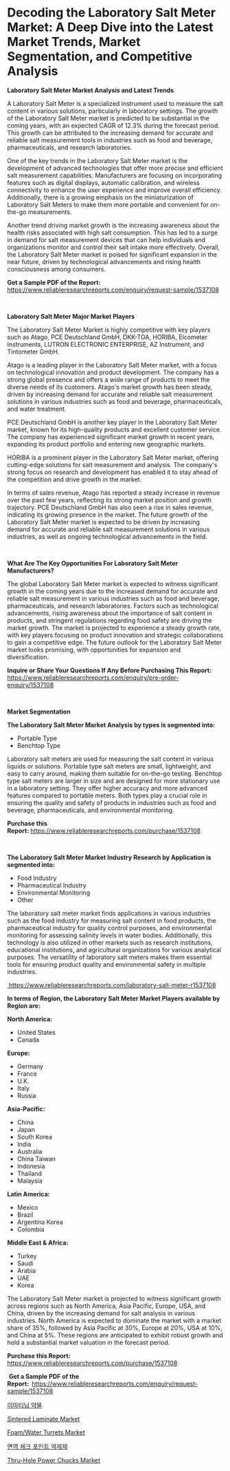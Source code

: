 <p><h1>Decoding the Laboratory Salt Meter Market: A Deep Dive into the Latest Market Trends, Market Segmentation, and Competitive Analysis</h1></p><p><strong>Laboratory Salt Meter Market Analysis and Latest Trends</strong></p>
<p><p>A Laboratory Salt Meter is a specialized instrument used to measure the salt content in various solutions, particularly in laboratory settings. The growth of the Laboratory Salt Meter market is predicted to be substantial in the coming years, with an expected CAGR of 12.3% during the forecast period. This growth can be attributed to the increasing demand for accurate and reliable salt measurement tools in industries such as food and beverage, pharmaceuticals, and research laboratories.</p><p>One of the key trends in the Laboratory Salt Meter market is the development of advanced technologies that offer more precise and efficient salt measurement capabilities. Manufacturers are focusing on incorporating features such as digital displays, automatic calibration, and wireless connectivity to enhance the user experience and improve overall efficiency. Additionally, there is a growing emphasis on the miniaturization of Laboratory Salt Meters to make them more portable and convenient for on-the-go measurements.</p><p>Another trend driving market growth is the increasing awareness about the health risks associated with high salt consumption. This has led to a surge in demand for salt measurement devices that can help individuals and organizations monitor and control their salt intake more effectively. Overall, the Laboratory Salt Meter market is poised for significant expansion in the near future, driven by technological advancements and rising health consciousness among consumers.</p></p>
<p><strong>Get a Sample PDF of the Report:&nbsp;</strong> <a href="https://www.reliableresearchreports.com/enquiry/request-sample/1537108">https://www.reliableresearchreports.com/enquiry/request-sample/1537108</a></p>
<p>&nbsp;</p>
<p><strong>Laboratory Salt Meter Major Market Players</strong></p>
<p><p>The Laboratory Salt Meter Market is highly competitive with key players such as Atago, PCE Deutschland GmbH, DKK-TOA, HORIBA, Elcometer Instruments, LUTRON ELECTRONIC ENTERPRISE, AZ Instrument, and Tintometer GmbH.</p><p>Atago is a leading player in the Laboratory Salt Meter market, with a focus on technological innovation and product development. The company has a strong global presence and offers a wide range of products to meet the diverse needs of its customers. Atago's market growth has been steady, driven by increasing demand for accurate and reliable salt measurement solutions in various industries such as food and beverage, pharmaceuticals, and water treatment.</p><p>PCE Deutschland GmbH is another key player in the Laboratory Salt Meter market, known for its high-quality products and excellent customer service. The company has experienced significant market growth in recent years, expanding its product portfolio and entering new geographic markets.</p><p>HORIBA is a prominent player in the Laboratory Salt Meter market, offering cutting-edge solutions for salt measurement and analysis. The company's strong focus on research and development has enabled it to stay ahead of the competition and drive growth in the market.</p><p>In terms of sales revenue, Atago has reported a steady increase in revenue over the past few years, reflecting its strong market position and growth trajectory. PCE Deutschland GmbH has also seen a rise in sales revenue, indicating its growing presence in the market. The future growth of the Laboratory Salt Meter market is expected to be driven by increasing demand for accurate and reliable salt measurement solutions in various industries, as well as ongoing technological advancements in the field.</p></p>
<p>&nbsp;</p>
<p><strong>What Are The Key Opportunities For Laboratory Salt Meter Manufacturers?</strong></p>
<p><p>The global Laboratory Salt Meter market is expected to witness significant growth in the coming years due to the increased demand for accurate and reliable salt measurement in various industries such as food and beverage, pharmaceuticals, and research laboratories. Factors such as technological advancements, rising awareness about the importance of salt content in products, and stringent regulations regarding food safety are driving the market growth. The market is projected to experience a steady growth rate, with key players focusing on product innovation and strategic collaborations to gain a competitive edge. The future outlook for the Laboratory Salt Meter market looks promising, with opportunities for expansion and diversification.</p></p>
<p><strong>Inquire or Share Your Questions If Any Before Purchasing This Report:</strong> <a href="https://www.reliableresearchreports.com/enquiry/pre-order-enquiry/1537108">https://www.reliableresearchreports.com/enquiry/pre-order-enquiry/1537108</a></p>
<p>&nbsp;</p>
<p><strong>Market Segmentation</strong></p>
<p><strong>The Laboratory Salt Meter Market Analysis by types is segmented into:</strong></p>
<p><ul><li>Portable Type</li><li>Benchtop Type</li></ul></p>
<p><p>Laboratory salt meters are used for measuring the salt content in various liquids or solutions. Portable type salt meters are small, lightweight, and easy to carry around, making them suitable for on-the-go testing. Benchtop type salt meters are larger in size and are designed for more stationary use in a laboratory setting. They offer higher accuracy and more advanced features compared to portable meters. Both types play a crucial role in ensuring the quality and safety of products in industries such as food and beverage, pharmaceuticals, and environmental monitoring.</p></p>
<p><strong>Purchase this Report:&nbsp;</strong><a href="https://www.reliableresearchreports.com/purchase/1537108">https://www.reliableresearchreports.com/purchase/1537108</a></p>
<p>&nbsp;</p>
<p><strong>The Laboratory Salt Meter Market Industry Research by Application is segmented into:</strong></p>
<p><ul><li>Food Industry</li><li>Pharmaceutical Industry</li><li>Environmental Monitoring</li><li>Other</li></ul></p>
<p><p>The laboratory salt meter market finds applications in various industries such as the food industry for measuring salt content in food products, the pharmaceutical industry for quality control purposes, and environmental monitoring for assessing salinity levels in water bodies. Additionally, this technology is also utilized in other markets such as research institutions, educational institutions, and agricultural organizations for various analytical purposes. The versatility of laboratory salt meters makes them essential tools for ensuring product quality and environmental safety in multiple industries.</p></p>
<p><a href="https://www.reliableresearchreports.com/laboratory-salt-meter-r1537108">&nbsp;https://www.reliableresearchreports.com/laboratory-salt-meter-r1537108</a></p>
<p><strong>In terms of Region, the Laboratory Salt Meter Market Players available by Region are:</strong></p>
<p>
    <p> <strong> North America: </strong>
        <ul>
            <li>United States</li>
            <li>Canada</li>
        </ul>
        </p> 
    <p> <strong> Europe: </strong>
        <ul>
            <li>Germany</li>
            <li>France</li>
            <li>U.K.</li>
            <li>Italy</li>
            <li>Russia</li>
        </ul>
        </p> 
    <p> <strong> Asia-Pacific: </strong>
        <ul>
            <li>China</li>
            <li>Japan</li>
            <li>South Korea</li>
            <li>India</li>
            <li>Australia</li>
            <li>China Taiwan</li>
            <li>Indonesia</li>
            <li>Thailand</li>
            <li>Malaysia</li>
        </ul>
        </p> 
    <p> <strong> Latin America: </strong>
        <ul>
            <li>Mexico</li>
            <li>Brazil</li>
            <li>Argentina Korea</li>
            <li>Colombia</li>
        </ul>
        </p> 
    <p> <strong> Middle East & Africa: </strong>
        <ul>
            <li>Turkey</li>
            <li>Saudi</li>
            <li>Arabia</li>
            <li>UAE</li>
            <li>Korea</li>
        </ul>
    </p>
    </p>
<p><p>The Laboratory Salt Meter market is projected to witness significant growth across regions such as North America, Asia Pacific, Europe, USA, and China, driven by the increasing demand for salt analysis in various industries. North America is expected to dominate the market with a market share of 35%, followed by Asia Pacific at 30%, Europe at 20%, USA at 10%, and China at 5%. These regions are anticipated to exhibit robust growth and hold a substantial market valuation in the forecast period.</p></p>
<p><strong>Purchase this Report: </strong><a href="https://www.reliableresearchreports.com/purchase/1537108">https://www.reliableresearchreports.com/purchase/1537108</a></p>
<p>&nbsp;<strong>Get a Sample PDF of the Report:&nbsp;&nbsp;</strong><a href="https://www.reliableresearchreports.com/enquiry/request-sample/1537108">https://www.reliableresearchreports.com/enquiry/request-sample/1537108</a></p>
<p><strong></strong></p>
<p><p><a href="https://github.com/darrellockm3ytan895656/Market-Research-Report-List-1/blob/main/328561837286.md">이마티닙 약물</a></p><p><a href="https://issuu.com/reportprime-2/docs/sintered-laminate-market-size-2030.pptx">Sintered Laminate Market</a></p><p><a href="https://github.com/Alonsoolds3wq1d81czn8rbol/Market-Research-Report-List-2/blob/main/foamwater-turrets-market.md">Foam/Water Turrets Market</a></p><p><a href="https://github.com/oajzkywllm460/Market-Research-Report-List-1/blob/main/494893937287.md">면역 체크 포인트 억제제</a></p><p><a href="https://github.com/RickHolmes3/Market-Research-Report-List-4/blob/main/thru-hole-power-chucks-market.md">Thru-Hole Power Chucks Market</a></p></p>